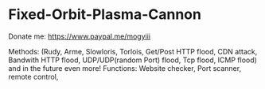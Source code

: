 # Fixed-Orbit-Plasma-Cannon
Donate me: https://www.paypal.me/mogyiii

Methods: (Rudy, Arme, Slowloris, Torlois, Get/Post HTTP flood, CDN attack, Bandwith HTTP flood, UDP/UDP(random Port) flood, Tcp flood, ICMP flood) and in the future even more!
Functions: Website checker, Port scanner, remote control, 
